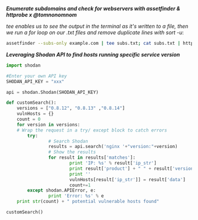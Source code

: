***Enumerate subdomains and check for webservers with assetfinder & httprobe x @tomnonomnom***

*tee enables us to see the output in the terminal as it's written to a file, then we run a for loop on our .txt files and remove duplicate lines with sort -u*:

```bash
assetfinder --subs-only example.com | tee subs.txt; cat subs.txt | httprobe | tee http.txt; for f in *.txt; do sort -u "$f" -o "$f"; done
```


***Leveraging Shodan API to find hosts running specific service version***

>
```python
import shodan

#Enter your own API key
SHODAN_API_KEY = "xxx"

api = shodan.Shodan(SHODAN_API_KEY)

def customSearch():
    versions = ["0.8.12", "0.8.13" ,"0.8.14"]
    vulnHosts = {}
    count = 0
    for version in versions:
    # Wrap the request in a try/ except block to catch errors
        try:
                # Search Shodan
                results = api.search('nginx '+"version:"+version)
                # Show the results
                for result in results['matches']:
                        print 'IP: %s' % result['ip_str']
                        print result['product'] + " " + result['version']
                        print ''
                        vulnHosts[result['ip_str']] = result['data']
                        count+=1
        except shodan.APIError, e:
                print 'Error: %s' % e
    print str(count) + " potential vulnerable hosts found"

customSearch()
```


